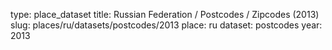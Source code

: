 type: place_dataset
title: Russian Federation / Postcodes / Zipcodes (2013)
slug: places/ru/datasets/postcodes/2013
place: ru
dataset: postcodes
year: 2013
